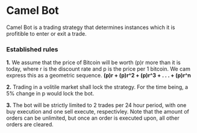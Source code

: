 # Camel Bot

Camel Bot is a trading strategy that determines instances which it is profitible to enter or exit a trade.

### Established rules
__1.__ We assume that the price of Bitcoin will be worth (p)r more than it is today, where r is the discount rate and p is the price per 1 bitcoin. We cam express this as a geometric sequence.
__(p)r + (p)r^2 + (p)r^3 + . . . + (p)r^n__ 

__2.__ Trading in a volitile market shall lock the strategy. For the time being, a 5% change in p would lock the bot. 

__3.__ The bot will be strictly limited to 2 trades per 24 hour period, with one buy execution and one sell execute, respectivley. Note that the amount of orders can be unlimited, but once an order is executed upon, all other orders are cleared.
